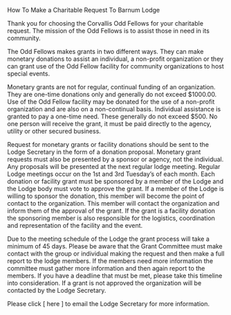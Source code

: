 How To Make a Charitable Request To Barnum Lodge

Thank you for choosing the Corvallis Odd Fellows for your charitable request. The mission of the Odd Fellows is to assist those in need in its community.

The Odd Fellows makes grants in two different ways. They can make monetary donations to assist an individual, a non-profit organization or they can grant use of the Odd Fellow facility for community organizations to host special events.

Monetary grants are not for regular, continual funding of an organization. They are one-time donations only and generally do not exceed $1000.00. Use of the Odd Fellow facility may be donated for the use of a non-profit organization and are also on a non-continual basis. Individual assistance is granted to pay a one-time need. These generally do not exceed $500. No one person will receive the grant, it must be paid directly to the agency, utility or other secured business.

Request for monetary grants or facility donations should be sent to the Lodge Secretary in the form of a donation proposal. Monetary grant requests must also be presented by a sponsor or agency, not the individual. Any proposals will be presented at the next regular lodge meeting. Regular Lodge meetings occur on the 1st and 3rd Tuesday’s of each month. Each donation or facility grant must be sponsored by a member of the Lodge and the Lodge body must vote to approve the grant. If a member of the Lodge is willing to sponsor the donation, this member will become the point of contact to the organization. This member will contact the organization and inform them of the approval of the grant. If the grant is a facility donation the sponsoring member is also responsible for the logistics, coordination and representation of the facility and the event.

Due to the meeting schedule of the Lodge the grant process will take a minimum of 45 days. Please be aware that the Grant Committee must make contact with the group or individual making the request and then make a full report to the lodge members. If the members need more information the committee must gather more information and then again report to the members. If you have a deadline that must be met, please take this timeline into consideration. If a grant is not approved the organization will be contacted by the Lodge Secretary.

Please click [ here ] to email the Lodge Secretary for more information.
